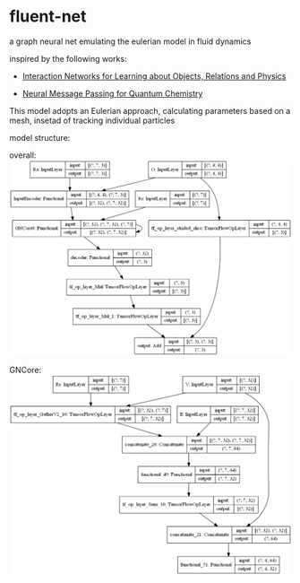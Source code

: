 # fluent-net
a graph neural net emulating the eulerian model in fluid dynamics 

inspired by the following works:

- [Interaction Networks for Learning about Objects, Relations and Physics](https://arxiv.org/abs/1612.00222)

- [Neural Message Passing for Quantum Chemistry](https://arxiv.org/abs/1704.01212)

This model adopts an Eulerian approach, calculating parameters based on a mesh, insetad of tracking individual particles

model structure:

overall:
![plot](./assets/model.png)

GNCore:
![plot](./assets/GNCore.png)


